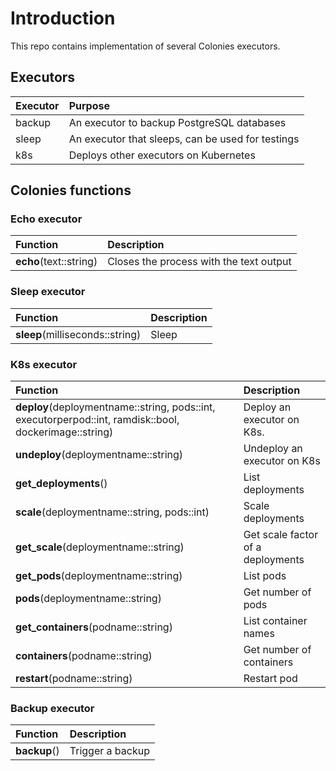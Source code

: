 # Introduction
This repo contains implementation of several Colonies executors. 

## Executors 
| Executor | Purpose                                            |
| :---     | :-----------                                       |
| backup   | An executor to backup PostgreSQL databases         |
| sleep    | An executor that sleeps, can be used for testings  |
| k8s      | Deploys other executors on Kubernetes              |

## Colonies functions
### Echo executor
| Function               | Description                             |
| :-----------           | :-----------                            |
| **echo**(text::string) | Closes the process with the text output |

### Sleep executor
| Function                        | Description  |
| :-----------                    | :----------- |
| **sleep**(milliseconds::string) | Sleep        |

### K8s executor
| Function                                                                                               | Description                       |
| :-----------                                                                                           | :-----------                      |
| **deploy**(deploymentname::string, pods::int, executorperpod::int, ramdisk::bool, dockerimage::string) | Deploy an executor on K8s.        |
| **undeploy**(deploymentname::string)                                                                   | Undeploy an executor on K8s       |
| **get_deployments**()                                                                                  | List deployments                  | 
| **scale**(deploymentname::string, pods::int)                                                           | Scale deployments                 |
| **get_scale**(deploymentname::string)                                                                  | Get scale factor of a deployments |
| **get_pods**(deploymentname::string)                                                                   | List pods                         |
| **pods**(deploymentname::string)                                                                       | Get number of pods                |
| **get_containers**(podname::string)                                                                    | List container names              |
| **containers**(podname::string)                                                                        | Get number of containers          |
| **restart**(podname::string)                                                                           | Restart pod                       |

### Backup executor
| Function     | Description      |
| :----------- | :-----------     |
| **backup**() | Trigger a backup |
